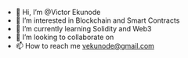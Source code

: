 - 👋 Hi, I’m @Victor Ekunode
- 👀 I’m interested in Blockchain and Smart Contracts
- 🌱 I’m currently learning Solidity and Web3
- 💞️ I’m looking to collaborate on 
- 📫 How to reach me vekunode@gmail.com
